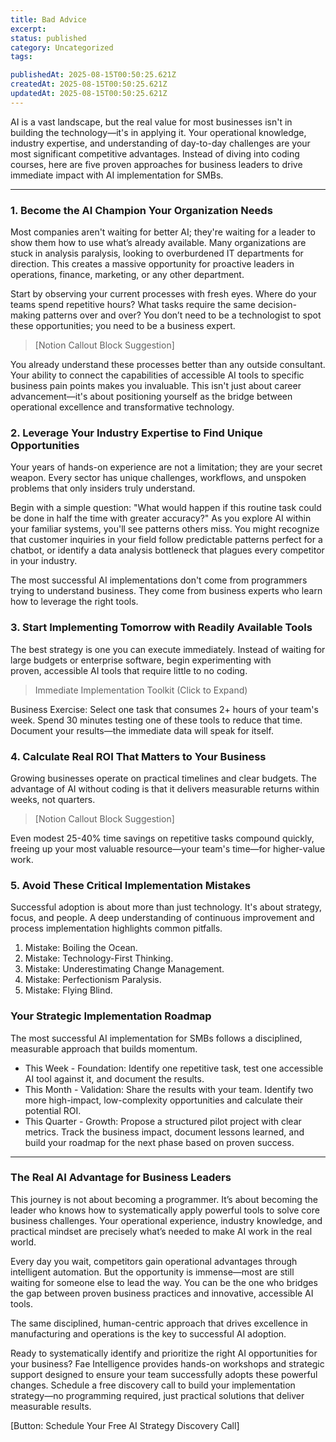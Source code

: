 ```yaml
---
title: Bad Advice
excerpt: 
status: published
category: Uncategorized
tags:

publishedAt: 2025-08-15T00:50:25.621Z
createdAt: 2025-08-15T00:50:25.621Z
updatedAt: 2025-08-15T00:50:25.621Z
---
```




AI is a vast landscape, but the real value for most businesses isn't in building the technology—it's in applying it. Your operational knowledge, industry expertise, and understanding of day-to-day challenges are your most significant competitive advantages. Instead of diving into coding courses, here are five proven approaches for business leaders to drive immediate impact with AI implementation for SMBs.

---

### 1. Become the AI Champion Your Organization Needs

Most companies aren't waiting for better AI; they're waiting for a leader to show them how to use what’s already available. Many organizations are stuck in analysis paralysis, looking to overburdened IT departments for direction. This creates a massive opportunity for proactive leaders in operations, finance, marketing, or any other department.

Start by observing your current processes with fresh eyes. Where do your teams spend repetitive hours? What tasks require the same decision-making patterns over and over? You don’t need to be a technologist to spot these opportunities; you need to be a business expert.

> [Notion Callout Block Suggestion]

You already understand these processes better than any outside consultant. Your ability to connect the capabilities of accessible AI tools to specific business pain points makes you invaluable. This isn't just about career advancement—it's about positioning yourself as the bridge between operational excellence and transformative technology.

### 2. Leverage Your Industry Expertise to Find Unique Opportunities

Your years of hands-on experience are not a limitation; they are your secret weapon. Every sector has unique challenges, workflows, and unspoken problems that only insiders truly understand.

Begin with a simple question: "What would happen if this routine task could be done in half the time with greater accuracy?" As you explore AI within your familiar systems, you'll see patterns others miss. You might recognize that customer inquiries in your field follow predictable patterns perfect for a chatbot, or identify a data analysis bottleneck that plagues every competitor in your industry.

The most successful AI implementations don't come from programmers trying to understand business. They come from business experts who learn how to leverage the right tools.

### 3. Start Implementing Tomorrow with Readily Available Tools

The best strategy is one you can execute immediately. Instead of waiting for large budgets or enterprise software, begin experimenting with proven, accessible AI tools that require little to no coding.

> Immediate Implementation Toolkit (Click to Expand)

Business Exercise: Select one task that consumes 2+ hours of your team's week. Spend 30 minutes testing one of these tools to reduce that time. Document your results—the immediate data will speak for itself.

### 4. Calculate Real ROI That Matters to Your Business

Growing businesses operate on practical timelines and clear budgets. The advantage of AI without coding is that it delivers measurable returns within weeks, not quarters.

> [Notion Callout Block Suggestion]

Even modest 25-40% time savings on repetitive tasks compound quickly, freeing up your most valuable resource—your team's time—for higher-value work.

### 5. Avoid These Critical Implementation Mistakes

Successful adoption is about more than just technology. It's about strategy, focus, and people. A deep understanding of continuous improvement and process implementation highlights common pitfalls.

1. Mistake: Boiling the Ocean.
1. Mistake: Technology-First Thinking.
1. Mistake: Underestimating Change Management.
1. Mistake: Perfectionism Paralysis.
1. Mistake: Flying Blind.
### Your Strategic Implementation Roadmap

The most successful AI implementation for SMBs follows a disciplined, measurable approach that builds momentum.

- This Week - Foundation: Identify one repetitive task, test one accessible AI tool against it, and document the results.
- This Month - Validation: Share the results with your team. Identify two more high-impact, low-complexity opportunities and calculate their potential ROI.
- This Quarter - Growth: Propose a structured pilot project with clear metrics. Track the business impact, document lessons learned, and build your roadmap for the next phase based on proven success.
---

### The Real AI Advantage for Business Leaders

This journey is not about becoming a programmer. It’s about becoming the leader who knows how to systematically apply powerful tools to solve core business challenges. Your operational experience, industry knowledge, and practical mindset are precisely what’s needed to make AI work in the real world.

Every day you wait, competitors gain operational advantages through intelligent automation. But the opportunity is immense—most are still waiting for someone else to lead the way. You can be the one who bridges the gap between proven business practices and innovative, accessible AI tools.

The same disciplined, human-centric approach that drives excellence in manufacturing and operations is the key to successful AI adoption.

Ready to systematically identify and prioritize the right AI opportunities for your business? Fae Intelligence provides hands-on workshops and strategic support designed to ensure your team successfully adopts these powerful changes. Schedule a free discovery call to build your implementation strategy—no programming required, just practical solutions that deliver measurable results.

[Button: Schedule Your Free AI Strategy Discovery Call]

